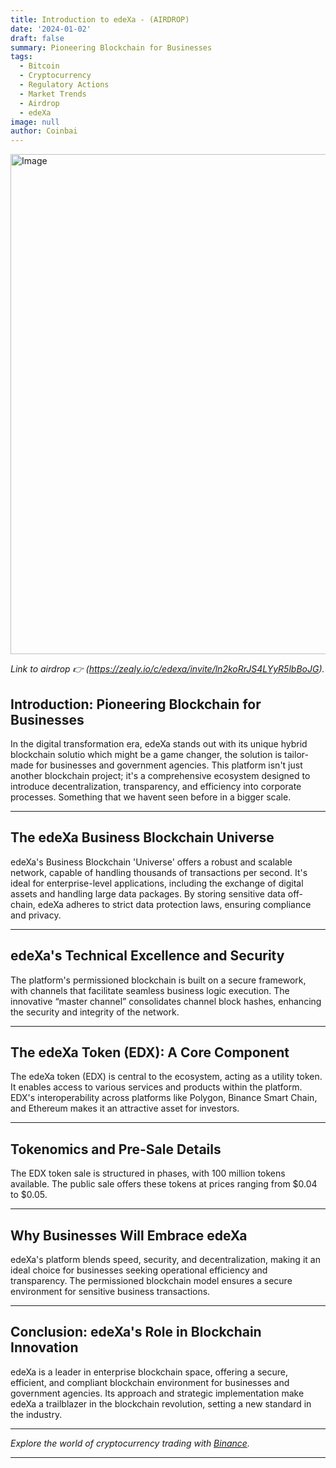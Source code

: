 ```yaml
---
title: Introduction to edeXa - (AIRDROP)
date: '2024-01-02'
draft: false
summary: Pioneering Blockchain for Businesses
tags:
  - Bitcoin
  - Cryptocurrency
  - Regulatory Actions
  - Market Trends
  - Airdrop
  - edeXa
image: null
author: Coinbai
---
```

<img src="https://miro.medium.com/v2/resize:fit:828/format:webp/1*ZA4zk5atnE8v2zmc9a1h5w.png" alt="Image" width="800"/>

*Link to airdrop 👉 (https://zealy.io/c/edexa/invite/ln2koRrJS4LYyR5lbBoJG).*

## Introduction: Pioneering Blockchain for Businesses

In the digital transformation era, edeXa stands out with its unique hybrid blockchain solutio which might be a game changer, the solution is tailor-made for businesses and government agencies. This platform isn't just another blockchain project; it's a comprehensive ecosystem designed to introduce decentralization, transparency, and efficiency into corporate processes. Something that we havent seen before in a bigger scale.

---

## The edeXa Business Blockchain Universe

edeXa's Business Blockchain 'Universe' offers a robust and scalable network, capable of handling thousands of transactions per second. It's ideal for enterprise-level applications, including the exchange of digital assets and handling large data packages. By storing sensitive data off-chain, edeXa adheres to strict data protection laws, ensuring compliance and privacy.

---

## edeXa's Technical Excellence and Security

The platform's permissioned blockchain is built on a secure framework, with channels that facilitate seamless business logic execution. The innovative “master channel” consolidates channel block hashes, enhancing the security and integrity of the network.

---

## The edeXa Token (EDX): A Core Component

The edeXa token (EDX) is central to the ecosystem, acting as a utility token. It enables access to various services and products within the platform. EDX's interoperability across platforms like Polygon, Binance Smart Chain, and Ethereum makes it an attractive asset for investors.

---

## Tokenomics and Pre-Sale Details

The EDX token sale is structured in phases, with 100 million tokens available. The public sale offers these tokens at prices ranging from $0.04 to $0.05.

---

## Why Businesses Will Embrace edeXa

edeXa's platform blends speed, security, and decentralization, making it an ideal choice for businesses seeking operational efficiency and transparency. The permissioned blockchain model ensures a secure environment for sensitive business transactions.

---

## Conclusion: edeXa's Role in Blockchain Innovation

edeXa is a leader in enterprise blockchain space, offering a secure, efficient, and compliant blockchain environment for businesses and government agencies. Its approach and strategic implementation make edeXa a trailblazer in the blockchain revolution, setting a new standard in the industry.

---

*Explore the world of cryptocurrency trading with [Binance](https://accounts.binance.com/register?ref=431277160).*

---


